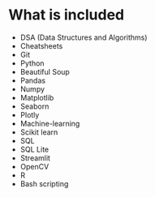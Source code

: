 # What is included
- DSA (Data Structures and Algorithms)
- Cheatsheets
- Git
- Python 
- Beautiful Soup
- Pandas
- Numpy 
- Matplotlib
- Seaborn 
- Plotly
- Machine-learning
- Scikit learn
- SQL
- SQL Lite
- Streamlit
- OpenCV
- R
- Bash scripting

